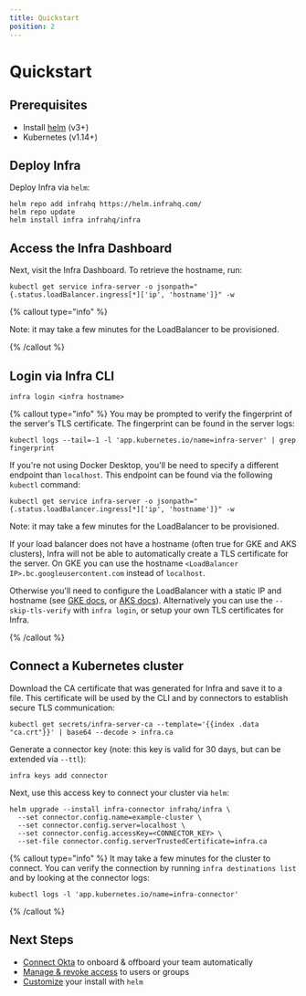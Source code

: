 ```yaml
---
title: Quickstart
position: 2
---
```


# Quickstart

## Prerequisites

- Install [helm](https://helm.sh/docs/intro/install/) (v3+)
- Kubernetes (v1.14+)

## Deploy Infra

Deploy Infra via `helm`:

```
helm repo add infrahq https://helm.infrahq.com/
helm repo update
helm install infra infrahq/infra
```

## Access the Infra Dashboard

Next, visit the Infra Dashboard. To retrieve the hostname, run:

```
kubectl get service infra-server -o jsonpath="{.status.loadBalancer.ingress[*]['ip', 'hostname']}" -w
```

{% callout type="info" %}

Note: it may take a few minutes for the LoadBalancer to be provisioned.

{% /callout %}

## Login via Infra CLI

```
infra login <infra hostname>
```

{% callout type="info" %}
You may be prompted to verify the fingerprint of the server's TLS certificate. The fingerprint can be found in the server logs:

```
kubectl logs --tail=-1 -l 'app.kubernetes.io/name=infra-server' | grep fingerprint
```

If you're not using Docker Desktop, you'll be need to specify a different endpoint than `localhost`. This endpoint can be found via the following `kubectl` command:

```
kubectl get service infra-server -o jsonpath="{.status.loadBalancer.ingress[*]['ip', 'hostname']}" -w
```

Note: it may take a few minutes for the LoadBalancer to be provisioned.

If your load balancer does not have a hostname (often true for GKE and AKS clusters), Infra will not be able to automatically create a TLS certificate for the server. On GKE you can use the hostname `<LoadBalancer IP>.bc.googleusercontent.com` instead of `localhost`.

Otherwise you'll need to configure the LoadBalancer with a static IP and hostname (see
[GKE docs](https://cloud.google.com/kubernetes-engine/docs/tutorials/configuring-domain-name-static-ip), or
[AKS docs](https://docs.microsoft.com/en-us/azure/aks/static-ip#create-a-static-ip-address)).
Alternatively you can use the `--skip-tls-verify` with `infra login`, or setup your own TLS certificates for Infra.

{% /callout %}

## Connect a Kubernetes cluster

Download the CA certificate that was generated for Infra and save it to a file. This certificate will be used by the CLI and by connectors to establish secure TLS communication:

```
kubectl get secrets/infra-server-ca --template='{{index .data "ca.crt"}}' | base64 --decode > infra.ca
```

Generate a connector key (note: this key is valid for 30 days, but can be extended via `--ttl`):

```
infra keys add connector
```

Next, use this access key to connect your cluster via `helm`:

```
helm upgrade --install infra-connector infrahq/infra \
  --set connector.config.name=example-cluster \
  --set connector.config.server=localhost \
  --set connector.config.accessKey=<CONNECTOR_KEY> \
  --set-file connector.config.serverTrustedCertificate=infra.ca
```

{% callout type="info" %}
It may take a few minutes for the cluster to connect. You can verify the connection by running `infra destinations list` and by looking at the connector logs:

```
kubectl logs -l 'app.kubernetes.io/name=infra-connector'
```

{% /callout %}

## Next Steps

- [Connect Okta](../identity-providers/okta.md) to onboard & offboard your team automatically
- [Manage & revoke access](../configuration/granting-access.md) to users or groups
- [Customize](../reference/helm-reference.md) your install with `helm`
